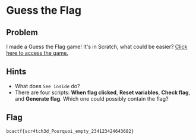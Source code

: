# Guess the Flag
## Problem
I made a Guess the Flag game! It's in Scratch, what could be easier?
[Click here to access the game.](https://scratch.mit.edu/projects/276674047/)

## Hints
* What does `See inside` do?
* There are four scripts: **When flag clicked**, **Reset variables**, **Check flag**, and **Generate flag**. Which one could possibly contain the flag?

## Flag
```
bcactf{scr4tch3d_Pourquoi_empty_234123424643682}
```
